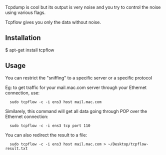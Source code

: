 Tcpdump is cool but its output is very noise and you try to control the noise using various flags. 

Tcpflow gives you only the data without noise. 


Installation
------

$ apt-get install tcpflow


Usage
-------

You can restrict the "sniffing" to a specific server or a specific protocol

Eg: to get traffic for your mail.mac.com server through your Ethernet connection, use:

      sudo tcpflow -c -i ens3 host mail.mac.com

Similarely, this command will get all data going through POP over the Ethernet connection:

      sudo tcpflow -c -i ens3 tcp port 110

You can also redirect the result to a file:

      sudo tcpflow -c -i ens3 host mail.mac.com > ~/Desktop/tcpflow-result.txt
